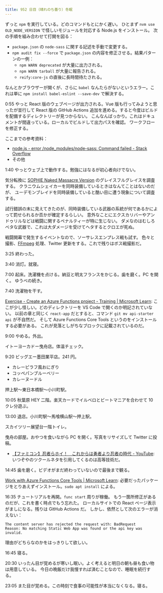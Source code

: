 ```yaml
---
title: 952 日目（晴れのち曇り）冬眠
---
```


ずっと `npm` を実行している。どのコマンドもとにかく遅い。
ひとまず `nvm use OLD_NODE_VERSION` で怪しいモジュールを対応する Node.js をインストール。
次の手順を組み合わせて打開を図る：

* `package.json` の `node-sass` に関する記述を手動で変更する。
* `npm audit fix --force` で `package.json` の内容を修正させる。結果パターンの一例：
  * `npm WARN deprecated` が大量に出力される。
  * `npm WARN tarball` が大量に報告される。
  * `reify:core-js` の直後に長時間待たされる。

なんとかブラウザーが開くが、さらに `babel` なんたらがないというエラー。これは単に
`npm install babel-eslint --save-dev` で解決する。

0:55 やっと React 版のウェブページが出力される。Vue 版も行ってみようと思ったが並行して
React 版の GitHub Actions 追加を進める。すると今度はビルドを配備するディレクトリーが見つからない。
こんなんばっかり。これはドキュメントが間違っている。ローカルでビルドして出力パスを確認。
ワークフローを修正する。

ここまでの参考資料：
* [node.js - error /node_modules/node-sass: Command failed - Stack Overflow](https://stackoverflow.com/questions/60394291/error-node-modules-node-sass-command-failed)
* その他

1:40 やっとウェブ上で動作する。勉強にはなるが初心者向けでない。

気分転換に [SOPHIE Naked Massacre Version][dtp22b] のグレイスフルグレイスを調査する。
クラニウムシェイカーを同時装備しているときはなんてことはないのだが、
ユーデモンブレイドを同時装備していると酷い目に遭う現象について調査する。

試行錯誤の末に見えてきたのが、同時装備している武器の系統が何であるかによって罰せられるか否かが確定するらしい。
意外なことにエクスカリバーやアンドゥリルなどは戦闘に関するペナルティーが特に生じない。
ダメなのはむしろベタな武器で、これは大ダメージを受けてヘタするとクロエが死ぬ。

戦闘開幕で発生するイベントなので、ソーサレスエンプレス戦も試す。
色々と撮影、[FFmpeg] 処理、Twitter 更新をする。これで残りはボス戦撮影だ。

3:25 終わった。

3:40 消灯。就寝。

7:00 起床。洗濯機を点ける。納豆と明太フランスをかじる。歯を磨く。PC を開く。
ゆうべの続き。

7:40 洗濯物を干す。

[Exercise - Create an Azure Functions project - Training &#x7c; Microsoft Learn](https://learn.microsoft.com/en-us/training/modules/publish-static-web-app-api-preview-url/4-exercise-function-app?pivots=react):
ここが少し怪しい。どのディレクトリーを VS Code で開くのか明記されていない。
以前の章と同じく `react-app` だとすると、コマンド `git mv api-starter api` が不自然だ。
そして Azure Functions Core Tools というのをインストールする必要がある。
これが見落としがちなブロックに記載されているのだ。

9:00 やめる。外出。

イトーヨーカドー曳舟店。体温チェック。

9:20 ビッグエー墨田業平店。241 円。

* カレーピラフ風おにぎり
* コッペパンブルーベリー
* カレーヌードル

押上駅～東日本橋駅～小川町駅。

10:05 秋葉原 HEY 二階。楽天カードでイルベロとビートマニアを合わせて 10 クレ分遊ぶ。

13:00 退店。小川町駅～馬喰横山駅～押上駅。

スカイツリー展望台一階トイレ。

曳舟の部屋。おやつを食いながら PC を開く。写真をリサイズして Twitter に投稿。

* [【ファミコン】忍者らホイ！　これからは勇者より忍者の時代 - YouTube](https://www.youtube.com/watch?v=e5nlS_itd9k):
  いつぞやのツクールネタを引用してくるのは高等技術だ。

14:45 歯を磨く。ビデオがまだ終わっていないので最後まで観る。

[Work with Azure Functions Core Tools &#x7c; Microsoft Learn](https://learn.microsoft.com/en-us/azure/azure-functions/functions-run-local?tabs=v4%2Clinux%2Ccsharp%2Cportal%2Cbash):
必要だったパッケージをとりあえずインストール。`sudo apt install` による。

16:35 チュートリアルを再開。`func start` 周りが稼働。
もう一箇所修正があるのだが、これを書く時点でもう忘れた。
ローカルサイトでの React ページ表示がましになる。残りは GitHub Actions だ。
しかし、依然として次のエラーが消えない：

```text
The content server has rejected the request with: BadRequest
Reason: No matching Static Web App was found or the api key was invalid.
```

理由がどちらなのかをはっきりして欲しい。

16:45 寝る。

20:30 いったん目が覚めるが寒いし眠い。よく考えると明日の朝も昼も食い物は用意している。
今日の晩飯だけ我慢すれば済むことなので、睡眠を続行する。

23:05 また目が覚める。この時刻で食事の可能性が本当になくなる。寝る。

[dtp22b]: https://www.dlsite.com/maniax/work/=/product_id/RJ424807/
[FFmpeg]: <https://ffmpeg.org/ffmpeg.html>
